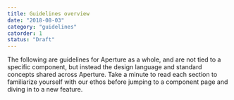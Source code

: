 ```yaml
---
title: Guidelines overview
date: "2018-08-03"
category: "guidelines"
catorder: 1
status: "Draft"
---
```


The following are guidelines for Aperture as a whole, and are not tied to a specific component, but instead the design language and standard concepts shared across Aperture. Take a minute to read each section to familiarize yourself with our ethos before jumping to a component page and diving in to a new feature.